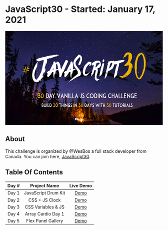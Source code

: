 # JavaScript30 - Started: January 17, 2021
<img src="https://github.com/dyarawilliams/JavaScript30/blob/master/images/javascript30-banner.png?raw=true" height="300" >

## About

This challenge is organized by @WesBos a full stack developer from Canada. You can join here, <a href="https://javascript30.com/" target="_blank">JavaScript30</a>.

## Table Of Contents

| Day #  | Project Name        |                     Live Demo                           |
| :----: | :-----------------: | :-----------------------------------------------------: |
| Day 1  | JavaScript Drum Kit | [Demo](https://codepen.io/dyarawilliams/full/poEGbgd)   |
| Day 2  |   CSS + JS Clock    | [Demo](https://codepen.io/dyarawilliams/full/oNzmVrX)   |
| Day 3  |  CSS Variables & JS | [Demo](https://codepen.io/dyarawilliams/full/xxEBYNW)   |
| Day 4  |  Array Cardio Day 1 | [Demo](https://codepen.io/dyarawilliams/full/oNzOmwW)   |
| Day 5  |  Flex Panel Gallery | [Demo](https://codepen.io/dyarawilliams/full/JjRqNPd)   |
